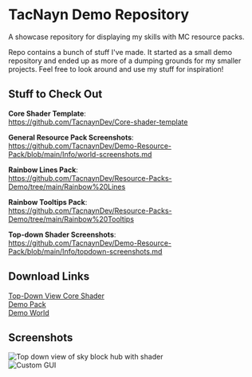 # TacNayn Demo Repository
A showcase repository for displaying my skills with MC resource packs.

Repo contains a bunch of stuff I've made. It started as a small demo repository and ended up as more of a dumping grounds for my smaller projects. Feel free to look around and use my stuff for inspiration!

## Stuff to Check Out
**Core Shader Template**:  
https://github.com/TacnaynDev/Core-shader-template  
  
**General Resource Pack Screenshots**:  
https://github.com/TacnaynDev/Demo-Resource-Pack/blob/main/Info/world-screenshots.md  
  
**Rainbow Lines Pack**:  
https://github.com/TacnaynDev/Resource-Packs-Demo/tree/main/Rainbow%20Lines

**Rainbow Tooltips Pack**:  
https://github.com/TacnaynDev/Resource-Packs-Demo/tree/main/Rainbow%20Tooltips
  
**Top-down Shader Screenshots**:  
https://github.com/TacnaynDev/Demo-Resource-Pack/blob/main/Info/topdown-screenshots.md  
  
## Download Links
[Top-Down View Core Shader](https://github.com/TacnaynDev/Demo-Resource-Pack/blob/main/Info/Downloads/Topdown.zip?raw=true)  
[Demo Pack](https://github.com/TacnaynDev/Demo-Resource-Pack/blob/main/Info/Downloads/Demo%20Resource%20Pack.zip?raw=true)  
[Demo World](https://github.com/TacnaynDev/Demo-Resource-Pack/blob/main/Info/Downloads/Demo%20World.zip?raw=true)  
  
## Screenshots  
![Top down view of sky block hub with shader](https://github.com/TacnaynDev/Demo-Resource-Pack/blob/main/img/topdown1.jpg?raw=true)  
![Custom GUI](https://github.com/TacnaynDev/Demo-Resource-Pack/blob/main/img/1.png?raw=true)
